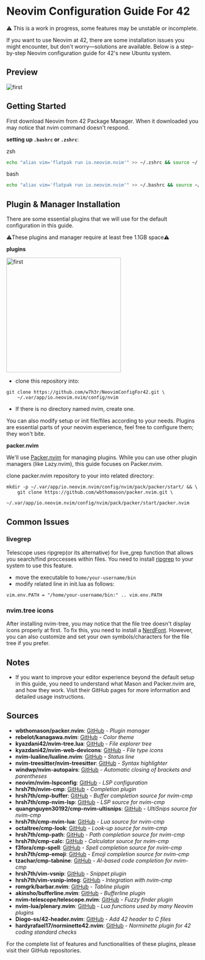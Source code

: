 # Neovim Configuration Guide For 42

⚠️ This is a work in progress, some features may be unstable or incomplete.

If you want to use Neovim at 42, there are some installation issues you might encounter, but don't worry—solutions are available. Below is a step-by-step Neovim configuration guide for 42's new Ubuntu system.

## Preview 
<img src="https://i.imgur.com/XvQddx6.png" alt="first" width="auto" height="auto"> 

## Getting Started

First download Neovim from 42 Package Manager. When it downloaded you may notice that nvim command doesn't respond. 

**setting up `.bashrc` or `.zshrc`**:

zsh
```bash
echo "alias vim='flatpak run io.neovim.nvim'" >> ~/.zshrc && source ~/.zshrc
```
bash
```zsh
echo "alias vim='flatpak run io.neovim.nvim'" >> ~/.bashrc && source ~/.bashrc
```

## Plugin & Manager Installation

There are some essential plugins that we will use for the default configuration in this guide.

⚠️These plugins and manager require at least free 1.1GB space⚠️

**plugins**

<img src="https://i.imgur.com/mHPGTAS.png" alt="first" width="300" height="auto"> 

- clone this repository into:
```
git clone https://github.com/w7h3r/NeovimConfigFor42.git \
    ~/.var/app/io.neovim.nvim/config/nvim
```
- If there is no directory named nvim, create one.

You can also modify setup or init file/files according to your needs. Plugins are essential parts of your neovim experience, feel free to configure them; they won't bite.

**packer.nvim**

We'll use [Packer.nvim](https://github.com/wbthomason/packer.nvim/tree/master) for managing plugins. While you can use other plugin managers (like Lazy.nvim), this guide focuses on Packer.nvim.

clone packer.nvim repository to your into related directory:

```
mkdir -p ~/.var/app/io.neovim.nvim/config/nvim/pack/packer/start/ && \
    git clone https://github.com/wbthomason/packer.nvim.git \
        ~/.var/app/io.neovim.nvim/config/nvim/pack/packer/start/packer.nvim
```


## Common Issues

### livegrep
Telescope uses ripgrep(or its alternative) for live_grep function that allows you search/find proccesses within files. You need to install [ripgrep](https://github.com/BurntSushi/ripgrep) to your system to use this feature.
- move the executable to `home/your-username/bin`
- modify related line in init.lua as follows:
```
vim.env.PATH = "/home/your-username/bin:" .. vim.env.PATH
```

### nvim.tree icons
After installing nvim-tree, you may notice that the file tree doesn't display icons properly at first. To fix this, you need to install a [NerdFont](https://www.nerdfonts.com/). However, you can also customize and set your own symbols/characters for the file tree if you prefer.

## Notes

- If you want to improve your editor experience beyond the default setup in this guide, you need to understand what Mason and Packer.nvim are, and how they work. Visit their GitHub pages for more information and detailed usage instructions. 

## Sources

- **wbthomason/packer.nvim**: [GitHub](https://github.com/wbthomason/packer.nvim) _- Plugin manager_
- **rebelot/kanagawa.nvim**: [GitHub](https://github.com/rebelot/kanagawa.nvim) _- Color theme_
- **kyazdani42/nvim-tree.lua**: [GitHub](https://github.com/kyazdani42/nvim-tree.lua) _- File explorer tree_
- **kyazdani42/nvim-web-devicons**: [GitHub](https://github.com/kyazdani42/nvim-web-devicons) _- File type icons_
- **nvim-lualine/lualine.nvim**: [GitHub](https://github.com/nvim-lualine/lualine.nvim) _- Status line_
- **nvim-treesitter/nvim-treesitter**: [GitHub](https://github.com/nvim-treesitter/nvim-treesitter) _- Syntax highlighter_
- **windwp/nvim-autopairs**: [GitHub](https://github.com/windwp/nvim-autopairs) _- Automatic closing of brackets and parentheses_
- **neovim/nvim-lspconfig**: [GitHub](https://github.com/neovim/nvim-lspconfig) _- LSP configuration_
- **hrsh7th/nvim-cmp**: [GitHub](https://github.com/hrsh7th/nvim-cmp) _- Completion plugin_
- **hrsh7th/cmp-buffer**: [GitHub](https://github.com/hrsh7th/cmp-buffer) _- Buffer completion source for nvim-cmp_
- **hrsh7th/cmp-nvim-lsp**: [GitHub](https://github.com/hrsh7th/cmp-nvim-lsp) _- LSP source for nvim-cmp_
- **quangnguyen30192/cmp-nvim-ultisnips**: [GitHub](https://github.com/quangnguyen30192/cmp-nvim-ultisnips) _- UltiSnips source for nvim-cmp_
- **hrsh7th/cmp-nvim-lua**: [GitHub](https://github.com/hrsh7th/cmp-nvim-lua) _- Lua source for nvim-cmp_
- **octaltree/cmp-look**: [GitHub](https://github.com/octaltree/cmp-look) _- Look-up source for nvim-cmp_
- **hrsh7th/cmp-path**: [GitHub](https://github.com/hrsh7th/cmp-path) _- Path completion source for nvim-cmp_
- **hrsh7th/cmp-calc**: [GitHub](https://github.com/hrsh7th/cmp-calc) _- Calculator source for nvim-cmp_
- **f3fora/cmp-spell**: [GitHub](https://github.com/f3fora/cmp-spell) _- Spell completion source for nvim-cmp_
- **hrsh7th/cmp-emoji**: [GitHub](https://github.com/hrsh7th/cmp-emoji) _- Emoji completion source for nvim-cmp_
- **tzachar/cmp-tabnine**: [GitHub](https://github.com/tzachar/cmp-tabnine) _- AI-based code completion for nvim-cmp_
- **hrsh7th/vim-vsnip**: [GitHub](https://github.com/hrsh7th/vim-vsnip) _- Snippet plugin_
- **hrsh7th/vim-vsnip-integ**: [GitHub](https://github.com/hrsh7th/vim-vsnip-integ) _- Integration with nvim-cmp_
- **romgrk/barbar.nvim**: [GitHub](https://github.com/romgrk/barbar.nvim) _- Tabline plugin_
- **akinsho/bufferline.nvim**: [GitHub](https://github.com/akinsho/bufferline.nvim) _- Bufferline plugin_
- **nvim-telescope/telescope.nvim**: [GitHub](https://github.com/nvim-telescope/telescope.nvim) _- Fuzzy finder plugin_
- **nvim-lua/plenary.nvim**: [GitHub](https://github.com/nvim-lua/plenary.nvim) _- Lua functions used by many Neovim plugins_
- **Diogo-ss/42-header.nvim**: [GitHub](https://github.com/Diogo-ss/42-header.nvim) _- Add 42 header to C files_
- **hardyrafael17/norminette42.nvim**: [GitHub](https://github.com/hardyrafael17/norminette42.nvim) _- Norminette plugin for 42 coding standard checks_

For the complete list of features and functionalities of these plugins, please visit their GitHub repositories.

